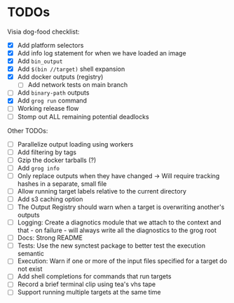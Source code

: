 # TODOs

Visia dog-food checklist:

- [x] Add platform selectors
- [x] Add info log statement for when we have loaded an image
- [x] Add `bin_output`
- [x] Add `$(bin //target)` shell expansion
- [x] Add docker outputs (registry)
  - [ ] Add network tests on main branch
- [ ] Add `binary-path` outputs
- [x] Add `grog run` command
- [ ] Working release flow
- [ ] Stomp out ALL remaining potential deadlocks

Other TODOs:

- [ ] Parallelize output loading using workers
- [ ] Add filtering by tags
- [ ] Gzip the docker tarballs (?)
- [ ] Add `grog info`
- [ ] Only replace outputs when they have changed -> Will require tracking hashes in a separate, small file
- [ ] Allow running target labels relative to the current directory
- [ ] Add s3 caching option
- [ ] The Output Registry should warn when a target is overwriting another's outputs
- [ ] Logging: Create a diagnotics module that we attach to the context and that - on failure - will always write all the diagnostics to the grog root
- [ ] Docs: Strong README
- [ ] Tests: Use the new synctest package to better test the execution semantic
- [ ] Execution: Warn if one or more of the input files specified for a target do not exist
- [ ] Add shell completions for commands that run targets
- [ ] Record a brief terminal clip using tea's vhs tape
- [ ] Support running multiple targets at the same time
